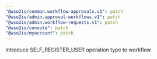 ```yaml
---
"@wso2is/common.workflow-approvals.v1": patch
"@wso2is/admin.approval-workflows.v1": patch
"@wso2is/admin.workflow-requests.v1": patch
"@wso2is/console": patch
"@wso2is/myaccount": patch
---
```


Introduce SELF_REGISTER_USER operation type to workflow
